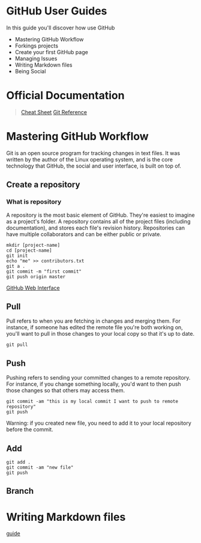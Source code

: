 # GitHub User Guides

In this guide you'll discover how use GitHub 

* Mastering GitHub Workflow
* Forkings projects
* Create your first GitHub page
* Managing Issues
* Writing Markdown files
* Being Social
 
# Official Documentation

> [Cheat Sheet](documents/github-git-cheat-sheet.pdf)
> [Git Reference](http://gitref.org/)

# Mastering GitHub Workflow

Git is an open source program for tracking changes in text files. It was written by the author of the Linux operating system, and is the core technology that GitHub, the social and user interface, is built on top of.


## Create a repository

### What is repository

A repository is the most basic element of GitHub. They're easiest to imagine as a project's folder. A repository contains all of the project files (including documentation), and stores each file's revision history. Repositories can have multiple collaborators and can be either public or private.

```shell
mkdir [project-name]
cd [project-name]
git init
echo "me" >> contributors.txt
git a .
git commit -m "first commit"
git push origin master
```

[GitHub Web Interface](https://help.github.com/articles/create-a-repo/)

## Pull

Pull refers to when you are fetching in changes and merging them. For instance, if someone has edited the remote file you're both working on, you'll want to pull in those changes to your local copy so that it's up to date.

```shell
git pull
```

## Push

Pushing refers to sending your committed changes to a remote repository. For instance, if you change something locally, you'd want to then push those changes so that others may access them.

```shell
git commit -am "this is my local commit I want to push to remote repository"
git push
```

Warning: if you created new file, you need to add it to your local repository before the commit.

## Add

```shell
git add .
git commit -am "new file"
git push
```

## Branch

# Writing Markdown files

[guide](https://guides.github.com/features/mastering-markdown/)

